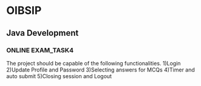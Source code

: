 # OIBSIP
## Java Development
### ONLINE EXAM_TASK4

The project should be capable of the following functionalities. 
1)Login 
2)Update Profile and Password
3)Selecting answers for MCQs 
4)Timer and auto submit 
5)Closing session and Logout

